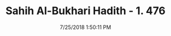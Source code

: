 ---
title        : "Sahih Al-Bukhari Hadith - 1. 476"
date         : 7/25/2018 1:50:11 PM
draft        : false
type         : "hadith"
layout       : "hadith"
BookCode     : "SHB"
VolumeNumber : "1"
HadithNumber : "476"
categories  :  ["Musalla-The distance between the praying person and the Sutra"]
tags  :  ["Salama"]
---